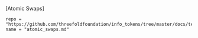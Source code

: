 [Atomic Swaps]
```!!!include
repo = "https://github.com/threefoldfoundation/info_tokens/tree/master/docs/technology"
name = "atomic_swaps.md"
```
